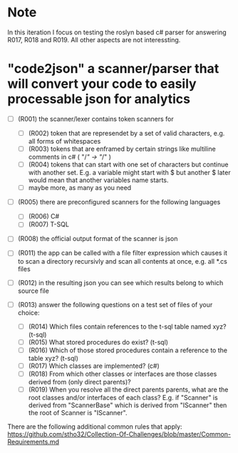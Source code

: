 # Note

In this iteration I focus on testing the roslyn based c# parser for answering R017, R018 and R019.
All other aspects are not interessting.


# "code2json" a scanner/parser that will convert your code to easily processable json for analytics

- [ ] (R001) the scanner/lexer contains token scanners for
  - [ ] (R002) token that are represendet by a set of valid characters, e.g. all forms of whitespaces
  - [ ] (R003) tokens that are enframed by certain strings like multiline comments in c# ( "/*" -> "*/" )
  - [ ] (R004) tokens that can start with one set of characters but continue with another set. E.g. a variable might start with $ but another $ later would mean that another variables name starts.
  - [ ] maybe more, as many as you need
- [ ] (R005) there are preconfigured scanners for the following languages
  - [ ] (R006) C#
  - [ ] (R007) T-SQL
- [ ] (R008) the official output format of the scanner is json
- [ ] (R011) the app can be called with a file filter expression which causes it to scan a directory recursivly and scan all contents at once, e.g. all \*.cs files
- [ ] (R012) in the resulting json you can see which results belong to which source file

- [ ] (R013) answer the following questions on a test set of files of your choice:
  - [ ] (R014) Which files contain references to the t-sql table named xyz? (t-sql)
  - [ ] (R015) What stored procedures do exist? (t-sql)
  - [ ] (R016) Which of those stored procedures contain a reference to the table xyz? (t-sql)
  - [ ] (R017) Which classes are implemented? (c#)
  - [ ] (R018) From which other classes or interfaces are those classes derived from (only direct parents)?
  - [ ] (R019) When you resolve all the direct parents parents, what are the root classes and/or interfaces of each class? E.g. if "Scanner" is derived from "ScannerBase" which is derived from "IScanner" then the root of Scanner is "IScanner".
   
There are the following additional common rules that apply:
https://github.com/stho32/Collection-Of-Challenges/blob/master/Common-Requirements.md
